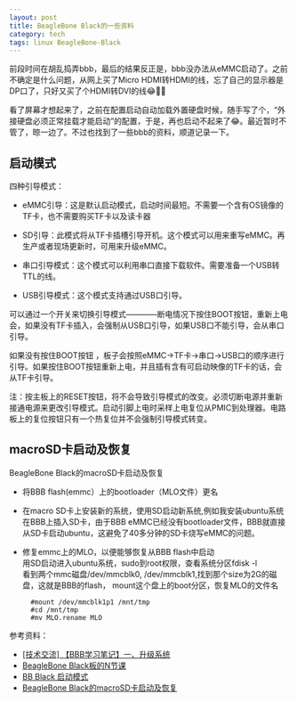 ```yaml
---
layout: post
title: BeagleBone Black的一些资料
category: tech
tags: linux BeagleBone-Black
---
```


前段时间在胡乱捣弄bbb，最后的结果反正是，bbb没办法从eMMC启动了。之前不确定是什么问题，从网上买了Micro HDMI转HDMI的线，忘了自己的显示器是DP口了，只好又买了个HDMI转DVI的线😂。

看了屏幕才想起来了，之前在配置启动自动加载外置硬盘时候，随手写了个，“外接硬盘必须正常挂载才能启动”的配置，于是，再也启动不起来了😂。最近暂时不管了，晾一边了。不过也找到了一些bbb的资料，顺道记录一下。



## 启动模式

四种引导模式：
 
* eMMC引导：这是默认启动模式，启动时间最短。不需要一个含有OS镜像的TF卡，也不需要购买TF卡以及读卡器

* SD引导：此模式将从TF卡插槽引导开机。这个模式可以用来重写eMMC。再生产或者现场更新时，可用来升级eMMC。

* 串口引导模式：这个模式可以利用串口直接下载软件。需要准备一个USB转TTL的线。

* USB引导模式：这个模式支持通过USB口引导。
 
可以通过一个开关来切换引导模式————断电情况下按住BOOT按钮，重新上电会，如果没有TF卡插入，会强制从USB口引导，如果USB口不能引导，会从串口引导。

如果没有按住BOOT按钮 ，板子会按照eMMC->TF卡->串口->USB口的顺序进行引导。如果按住BOOT按钮重新上电，并且插有含有可启动映像的TF卡的话，会从TF卡引导。

注：按主板上的RESET按钮，将不会导致引导模式的改变。必须切断电源并重新接通电源来更改引导模式。启动引脚上电时采样上电复位从PMIC到处理器。电路板上的复位按钮只有一个热复位并不会强制引导模式转变。


## macroSD卡启动及恢复

BeagleBone Black的macroSD卡启动及恢复

* 将BBB flash(emmc）上的bootloader（MLO文件）更名
* 在macro SD卡上安装新的系统，使用SD启动新系统,例如我安装ubuntu系统  
	在BBB上插入SD卡，由于BBB eMMC已经没有bootloader文件，BBB就直接从SD卡启动ubuntu，这避免了40多分钟的SD卡烧写eMMC的问题。
* 修复emmc上的MLO，以便能够恢复从BBB flash中启动  
	用SD启动进入ubuntu系统，sudo到root权限，查看系统分区fdisk -l  
	看到两个mmc磁盘/dev/mmcblk0, /dev/mmcblk1,找到那个size为2G的磁盘，这就是BBB的flash， mount这个盘上的boot分区，恢复MLO的文件名
	
		#mount /dev/mmcblk1p1 /mnt/tmp
		#cd /mnt/tmp
		#mv MLO.rename MLO

参考资料：

* [[技术交流] 【BBB学习笔记】一、升级系统](http://bbs.ickey.cn/group-topic-id-34943.html)
* [BeagleBone Black板的N节课](http://blog.csdn.net/luyejie8888/article/category/2417735)
* [BB Black 启动模式](http://bbs.eeworld.com.cn/thread-431223-1-1.html)
* [BeagleBone Black的macroSD卡启动及恢复](http://hi.baidu.com/mars208/item/ee7b7248c8214b39fa8960b9)
